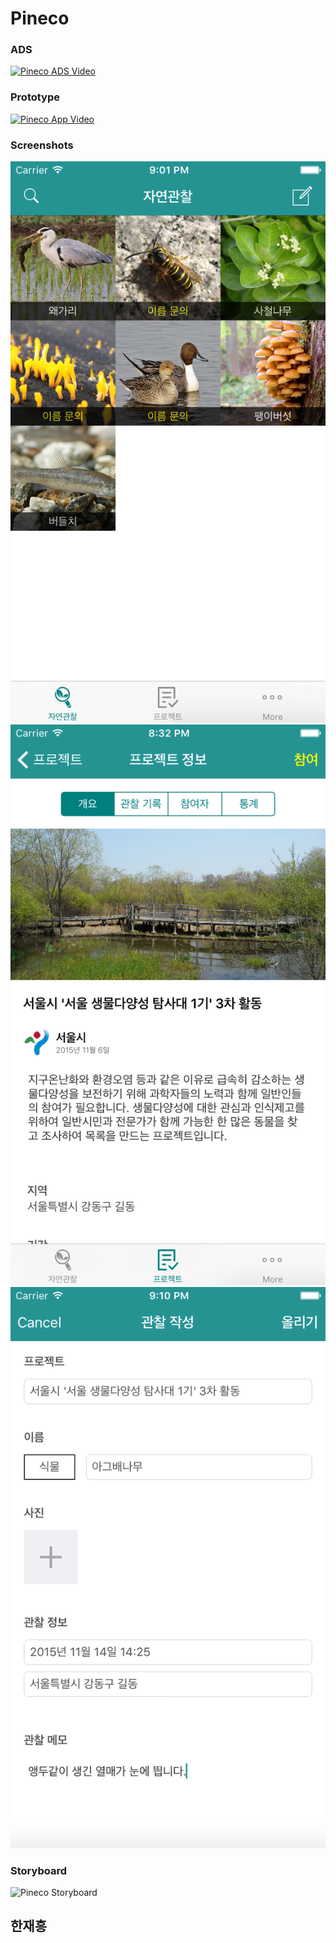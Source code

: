 # Pineco

### ADS
[![Pineco ADS Video](http://img.youtube.com/vi/7fUz1lnfqTk/0.jpg)](https://www.youtube.com/watch?v=7fUz1lnfqTk)

### Prototype
[![Pineco App Video](http://img.youtube.com/vi/B-aSQv84nMA/0.jpg)](https://www.youtube.com/watch?v=B-aSQv84nMA)

### Screenshots
![Pineco Screenshot1](https://raw.githubusercontent.com/CodersHigh/ITCTCatalog2015/master/JaeHeung/Presentation/PinecoScreenshot1.png)
![Pineco Screenshot2](https://raw.githubusercontent.com/CodersHigh/ITCTCatalog2015/master/JaeHeung/Presentation/PinecoScreenshot2.png)
![Pineco Screenshot3](https://raw.githubusercontent.com/CodersHigh/ITCTCatalog2015/master/JaeHeung/Presentation/PinecoScreenshot3.png)


### Storyboard
![Pineco Storyboard](https://raw.githubusercontent.com/CodersHigh/ITCTCatalog2015/master/JaeHeung/Presentation/PinecoStoryboard.png)

## 한재흥
